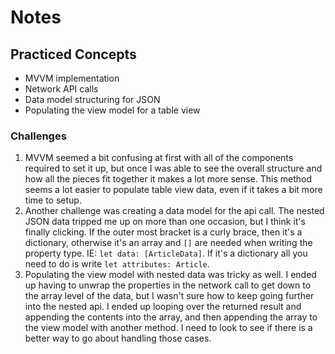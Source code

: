 # Notes

## Practiced Concepts

- MVVM implementation
- Network API calls
- Data model structuring for JSON
- Populating the view model for a table view

### Challenges

1. MVVM seemed a bit confusing at first with all of the components required to set it up, but once I was able to see the overall structure and how all the pieces fit together it makes a lot more sense. This method seems a lot easier to populate table view data, even if it takes a bit more time to setup.
2. Another challenge was creating a data model for the api call. The nested JSON data tripped me up on more than one occasion, but I think it's finally clicking. If the outer most bracket is a curly brace, then it's a dictionary, otherwise it's an array and `[]` are needed when writing the property type. IE: `let data: [ArticleData]`. If it's a dictionary all you need to do is write `let attributes: Article`.
3. Populating the view model with nested data was tricky as well. I ended up having to unwrap the properties in the network call to get down to the array level of the data, but I wasn't sure how to keep going further into the nested api. I ended up looping over the returned result and appending the contents into the array, and then appending the array to the view model with another method. I need to look to see if there is a better way to go about handling those cases.
